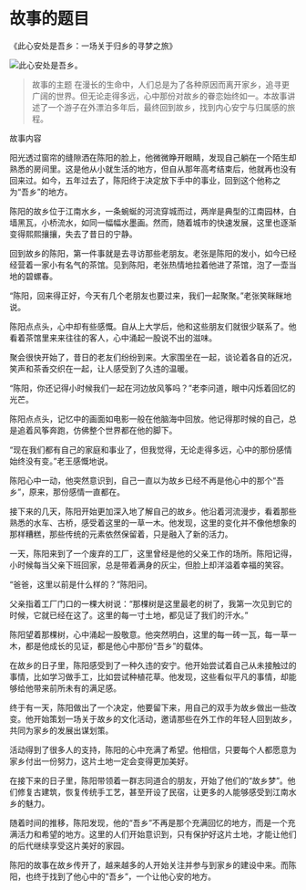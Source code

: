 # 故事的题目
《此心安处是吾乡：一场关于归乡的寻梦之旅》


![此心安处是吾乡。](/images/bd3b6282937d497297fbfb8db75e1af6.jpg)
> 故事的主题
在漫长的生命中，人们总是为了各种原因而离开家乡，追寻更广阔的世界。但无论走得多远，心中那份对故乡的眷恋始终如一。本故事讲述了一个游子在外漂泊多年后，最终回到故乡，找到内心安宁与归属感的旅程。

故事内容

阳光透过窗帘的缝隙洒在陈阳的脸上，他微微睁开眼睛，发现自己躺在一个陌生却熟悉的房间里。这是他从小就生活的地方，但自从那年高考结束后，他就再也没有回来过。如今，五年过去了，陈阳终于决定放下手中的事业，回到这个他称之为“吾乡”的地方。

陈阳的故乡位于江南水乡，一条蜿蜒的河流穿城而过，两岸是典型的江南园林，白墙黑瓦，小桥流水，如同一幅幅水墨画。然而，随着城市的快速发展，这里也逐渐变得熙熙攘攘，失去了昔日的宁静。

回到故乡的陈阳，第一件事就是去寻访那些老朋友。老张是陈阳的发小，如今已经经营着一家小有名气的茶馆。见到陈阳，老张热情地拉着他进了茶馆，泡了一壶当地的碧螺春。

“陈阳，回来得正好，今天有几个老朋友也要过来，我们一起聚聚。”老张笑眯眯地说。

陈阳点点头，心中却有些感慨。自从上大学后，他和这些朋友们就很少联系了。他看着茶馆里来来往往的客人，心中涌起一股说不出的滋味。

聚会很快开始了，昔日的老友们纷纷到来。大家围坐在一起，谈论着各自的近况，笑声和茶香交织在一起，让人感受到了久违的温暖。

“陈阳，你还记得小时候我们一起在河边放风筝吗？”老李问道，眼中闪烁着回忆的光芒。

陈阳点点头，记忆中的画面如电影一般在他脑海中回放。他记得那时候的自己，总是追着风筝奔跑，仿佛整个世界都在他的脚下。

“现在我们都有自己的家庭和事业了，但我觉得，无论走得多远，心中的那份感情始终没有变。”老王感慨地说。

陈阳心中一动，他突然意识到，自己一直以为故乡已经不再是他心中的那个“吾乡”，原来，那份感情一直都在。

接下来的几天，陈阳开始更加深入地了解自己的故乡。他沿着河流漫步，看着那些熟悉的水车、古桥，感受着这里的一草一木。他发现，这里的变化并不像他想象的那样糟糕，那些传统的元素依然保留着，只是融入了新的活力。

一天，陈阳来到了一个废弃的工厂，这里曾经是他的父亲工作的场所。陈阳记得，小时候每当父亲下班回家，总是带着满身的灰尘，但脸上却洋溢着幸福的笑容。

“爸爸，这里以前是什么样的？”陈阳问。

父亲指着工厂门口的一棵大树说：“那棵树是这里最老的树了，我第一次见到它的时候，它就已经在这了。这里的每一寸土地，都见证了我们的汗水。”

陈阳望着那棵树，心中涌起一股敬意。他突然明白，这里的每一砖一瓦，每一草一木，都是他成长的见证，都是他心中那份“吾乡”的载体。

在故乡的日子里，陈阳感受到了一种久违的安宁。他开始尝试着自己从未接触过的事情，比如学习做手工，比如尝试种植花草。他发现，这些看似平凡的事情，却能够给他带来前所未有的满足感。

终于有一天，陈阳做出了一个决定，他要留下来，用自己的双手为故乡做出一些改变。他开始策划一场关于故乡的文化活动，邀请那些在外工作的年轻人回到故乡，共同为家乡的发展出谋划策。

活动得到了很多人的支持，陈阳的心中充满了希望。他相信，只要每个人都愿意为家乡付出一份努力，这片土地一定会变得更加美好。

在接下来的日子里，陈阳带领着一群志同道合的朋友，开始了他们的“故乡梦”。他们修复古建筑，恢复传统手工艺，甚至开设了民宿，让更多的人能够感受到江南水乡的魅力。

随着时间的推移，陈阳发现，他的“吾乡”不再是那个充满回忆的地方，而是一个充满活力和希望的地方。这里的人们开始意识到，只有保护好这片土地，才能让他们的后代继续享受这片美好的家园。

陈阳的故事在故乡传开了，越来越多的人开始关注并参与到家乡的建设中来。而陈阳，也终于找到了他心中的“吾乡”，一个让他心安的地方。